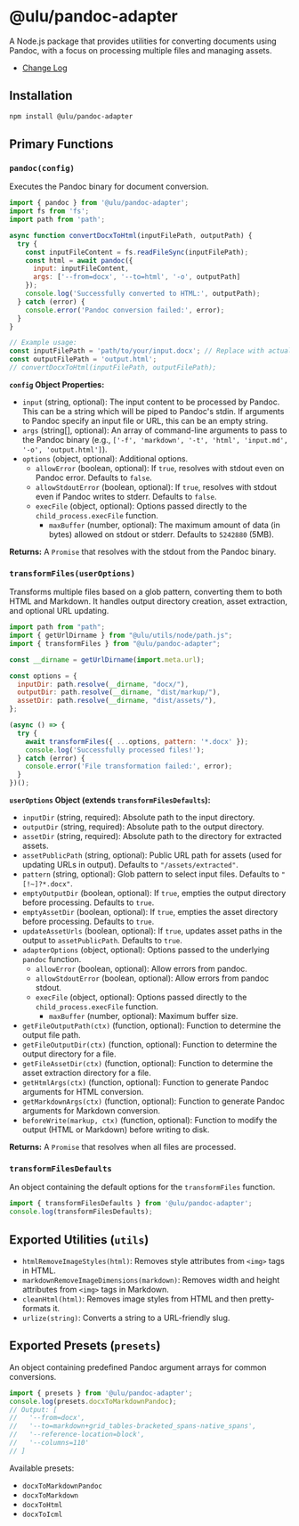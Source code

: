 # @ulu/pandoc-adapter

A Node.js package that provides utilities for converting documents using Pandoc, with a focus on processing multiple files and managing assets.

- [Change Log](CHANGELOG.md)

## Installation

```bash
npm install @ulu/pandoc-adapter
```

## Primary Functions

### `pandoc(config)`

Executes the Pandoc binary for document conversion.

```js
import { pandoc } from '@ulu/pandoc-adapter';
import fs from 'fs';
import path from 'path';

async function convertDocxToHtml(inputFilePath, outputPath) {
  try {
    const inputFileContent = fs.readFileSync(inputFilePath);
    const html = await pandoc({
      input: inputFileContent,
      args: ['--from=docx', '--to=html', '-o', outputPath]
    });
    console.log('Successfully converted to HTML:', outputPath);
  } catch (error) {
    console.error('Pandoc conversion failed:', error);
  }
}

// Example usage:
const inputFilePath = 'path/to/your/input.docx'; // Replace with actual path
const outputFilePath = 'output.html';
// convertDocxToHtml(inputFilePath, outputFilePath);
```

**`config` Object Properties:**

  - `input` (string, optional): The input content to be processed by Pandoc. This can be a string which will be piped to Pandoc's stdin. If arguments to Pandoc specify an input file or URL, this can be an empty string.
  - `args` (string[], optional): An array of command-line arguments to pass to the Pandoc binary (e.g., `['-f', 'markdown', '-t', 'html', 'input.md', '-o', 'output.html']`).
  - `options` (object, optional): Additional options.
      - `allowError` (boolean, optional): If `true`, resolves with stdout even on Pandoc error. Defaults to `false`.
      - `allowStdoutError` (boolean, optional): If `true`, resolves with stdout even if Pandoc writes to stderr. Defaults to `false`.
      - `execFile` (object, optional): Options passed directly to the `child_process.execFile` function.
          - `maxBuffer` (number, optional): The maximum amount of data (in bytes) allowed on stdout or stderr. Defaults to `5242880` (5MB).

**Returns:** A `Promise` that resolves with the stdout from the Pandoc binary.

### `transformFiles(userOptions)`

Transforms multiple files based on a glob pattern, converting them to both HTML and Markdown. It handles output directory creation, asset extraction, and optional URL updating.

```js
import path from "path";
import { getUrlDirname } from "@ulu/utils/node/path.js";
import { transformFiles } from "@ulu/pandoc-adapter";

const __dirname = getUrlDirname(import.meta.url);

const options = {
  inputDir: path.resolve(__dirname, "docx/"),
  outputDir: path.resolve(__dirname, "dist/markup/"),
  assetDir: path.resolve(__dirname, "dist/assets/"),
};

(async () => {
  try {
    await transformFiles({ ...options, pattern: '*.docx' });
    console.log('Successfully processed files!');
  } catch (error) {
    console.error('File transformation failed:', error);
  }
})();
```

**`userOptions` Object (extends `transformFilesDefaults`):**

  - `inputDir` (string, required): Absolute path to the input directory.
  - `outputDir` (string, required): Absolute path to the output directory.
  - `assetDir` (string, required): Absolute path to the directory for extracted assets.
  - `assetPublicPath` (string, optional): Public URL path for assets (used for updating URLs in output). Defaults to `"/assets/extracted"`.
  - `pattern` (string, optional): Glob pattern to select input files. Defaults to `"[!~]?*.docx"`.
  - `emptyOutputDir` (boolean, optional): If `true`, empties the output directory before processing. Defaults to `true`.
  - `emptyAssetDir` (boolean, optional): If `true`, empties the asset directory before processing. Defaults to `true`.
  - `updateAssetUrls` (boolean, optional): If `true`, updates asset paths in the output to `assetPublicPath`. Defaults to `true`.
  - `adapterOptions` (object, optional): Options passed to the underlying `pandoc` function.
      - `allowError` (boolean, optional): Allow errors from pandoc.
      - `allowStdoutError` (boolean, optional): Allow errors from pandoc stdout.
      - `execFile` (object, optional): Options passed directly to the `child_process.execFile` function.
          - `maxBuffer` (number, optional): Maximum buffer size.
  - `getFileOutputPath(ctx)` (function, optional): Function to determine the output file path.
  - `getFileOutputDir(ctx)` (function, optional): Function to determine the output directory for a file.
  - `getFileAssetDir(ctx)` (function, optional): Function to determine the asset extraction directory for a file.
  - `getHtmlArgs(ctx)` (function, optional): Function to generate Pandoc arguments for HTML conversion.
  - `getMarkdownArgs(ctx)` (function, optional): Function to generate Pandoc arguments for Markdown conversion.
  - `beforeWrite(markup, ctx)` (function, optional): Function to modify the output (HTML or Markdown) before writing to disk.

**Returns:** A `Promise` that resolves when all files are processed.

### `transformFilesDefaults`

An object containing the default options for the `transformFiles` function.

```javascript
import { transformFilesDefaults } from '@ulu/pandoc-adapter';
console.log(transformFilesDefaults);
```

## Exported Utilities (`utils`)

  - `htmlRemoveImageStyles(html)`: Removes style attributes from `<img>` tags in HTML.
  - `markdownRemoveImageDimensions(markdown)`: Removes width and height attributes from `<img>` tags in Markdown.
  - `cleanHtml(html)`: Removes image styles from HTML and then pretty-formats it.
  - `urlize(string)`: Converts a string to a URL-friendly slug.

## Exported Presets (`presets`)

An object containing predefined Pandoc argument arrays for common conversions.

```javascript
import { presets } from '@ulu/pandoc-adapter';
console.log(presets.docxToMarkdownPandoc);
// Output: [
//   '--from=docx',
//   '--to=markdown+grid_tables-bracketed_spans-native_spans',
//   '--reference-location=block',
//   '--columns=110'
// ]
```

Available presets:

  - `docxToMarkdownPandoc`
  - `docxToMarkdown`
  - `docxToHtml`
  - `docxToIcml`
